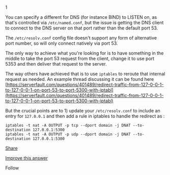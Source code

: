1

[](https://superuser.com/posts/1806299/timeline)

You can specify a different for DNS (for instance BIND) to LISTEN on, as that's controlled via `/etc/named.conf`, but the issue is getting the DNS client to connect to the DNS server on that port rather than the default port 53.

The `/etc/resolv.conf` config file doesn't support any form of alternative port number, so will only connect natively via port 53.

The only way to achieve what you're looking for is to have something in the middle to take the port 53 request from the client, change it to use port 5353 and then deliver that request to the server.

The way others have achieved that is to use `iptables` to reroute that internal request as needed. An example thread discussing it can be found here [https://serverfault.com/questions/401489/redirect-traffic-from-127-0-0-1-to-127-0-0-1-on-port-53-to-port-5300-with-iptabl](https://serverfault.com/questions/401489/redirect-traffic-from-127-0-0-1-to-127-0-0-1-on-port-53-to-port-5300-with-iptabl)

But the crucial points are to 1) update your `/etc/resolv.conf` to include an entry for `127.0.0.1` and then add a rule in iptables to handle the redirect as :

```
iptables -t nat -A OUTPUT -p tcp --dport domain -j DNAT --to-destination 127.0.0.1:5300
iptables -t nat -A OUTPUT -p udp --dport domain -j DNAT --to-destination 127.0.0.1:5300
```

[Share](https://superuser.com/a/1806299 "Short permalink to this answer")

[Improve this answer](https://superuser.com/posts/1806299/edit)

Follow
